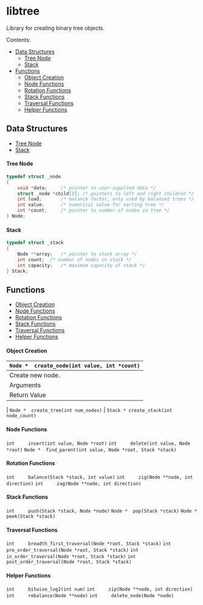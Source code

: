 # libtree
Library for creating binary tree objects.

Contents:
* [Data Structures](#data-structures)
	* [Tree Node](#tree-node)
	* [Stack](#stack)
* [Functions](#functions)
	* [Object Creation](#object-creation)
	* [Node Functions](#node-functions)
	* [Rotation Functions](#rotation-functions)
	* [Stack Functions](#stack-functions)
	* [Traversal Functions](#traversal-functions)
	* [Helper Functions](#helper-functions)

## Data Structures
* [Tree Node](#tree-node)
* [Stack](#stack)

#### Tree Node
```c
typedef struct _node
{
	void *data;		/* pointer to user-supplied data */
	struct _node *child[2];	/* pointers to left and right children */
	int load;		/* balance factor, only used by balanced trees */
	int value;		/* numerical value for sorting tree */
	int *count;		/* pointer to number of nodes in tree */
} Node;
```
#### Stack
```c
typedef struct _stack
{
	Node **array;	/* pointer to stack array */
	int count;	/* number of nodes in stack */
	int capacity;	/* maximum capacity of stack */
} Stack;
```

## Functions
* [Object Creation](#object-creation)
* [Node Functions](#node-functions)
* [Rotation Functions](#rotation-functions)
* [Stack Functions](#stack-functions)
* [Traversal Functions](#traversal-functions)
* [Helper Functions](#helper-functions)

#### Object Creation
| `Node *  create_node(int value, int *count)` |
| ------------------- |
| Create new node. |
| Arguments | value of node, pointer to node count for tree |
| Return Value | pointer to a new node |

| `Node *  create_tree(int num_nodes)`
| `Stack * create_stack(int node_count)`
#### Node Functions
`int     insert(int value, Node *root)`
`int     delete(int value, Node *root)`
`Node *  find_parent(int value, Node *root, Stack *stack)`
#### Rotation Functions
`int     balance(Stack *stack, int value)`
`int     zig(Node **node, int direction)`
`int     zag(Node **node, int direction)`
#### Stack Functions
`int     push(Stack *stack, Node *node)`
`Node *  pop(Stack *stack)`
`Node *  peek(Stack *stack)`
#### Traversal Functions
`int     breadth_first_traversal(Node *root, Stack *stack)`
`int     pre_order_traversal(Node *root, Stack *stack)`
`int     in_order_traversal(Node *root, Stack *stack)`
`int     post_order_traversal(Node *root, Stack *stack)`
#### Helper Functions
`int     bitwise_log2(int num)`
`int     zip(Node **node, int direction)`
`int     rebalance(Node **node)`
`int     delete_node(Node *node)`
